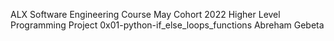 ALX Software Engineering Course
May Cohort 2022
Higher Level Programming
Project 0x01-python-if_else_loops_functions
Abreham Gebeta
